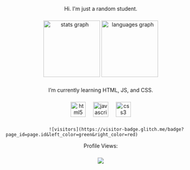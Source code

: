 <p align="center">Hi. I'm just a random student.</p>

###

<div align="center">
  <img src="https://github-readme-stats.vercel.app/api?username=EvanTeSecond&hide_title=false&hide_rank=false&show_icons=true&include_all_commits=true&count_private=true&disable_animations=false&theme=nightowl&locale=en&hide_border=false&order=1" height="150" alt="stats graph"  />
  <img src="https://github-readme-stats.vercel.app/api/top-langs?username=EvanTeSecond&locale=en&hide_title=false&layout=compact&card_width=320&langs_count=5&theme=nightowl&hide_border=false&order=2" height="150" alt="languages graph"  />
</div>

###

<p align="center">I’m currently learning HTML, JS, and CSS.</p>

###

<div align="center">
  <img src="https://cdn.jsdelivr.net/gh/devicons/devicon/icons/html5/html5-original.svg" height="40" alt="html5 logo"  />
  <img width="12" />
  <img src="https://cdn.jsdelivr.net/gh/devicons/devicon/icons/javascript/javascript-original.svg" height="40" alt="javascript logo"  />
  <img width="12" />
  <img src="https://cdn.jsdelivr.net/gh/devicons/devicon/icons/css3/css3-original.svg" height="40" alt="css3 logo"  />
</div>

###

                    ![visitors](https://visitor-badge.glitch.me/badge?page_id=page.id&left_color=green&right_color=red)

<p align="center">Profile Views:</p>

###

<div align="center">
  <img src="https://profile-counter.glitch.me/EvanTeSecond/count.svg?"  />
</div>

###
